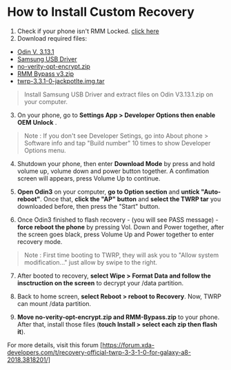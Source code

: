 # How to Install Custom Recovery

1. Check if your phone isn't RMM Locked. [click here](https://forum.xda-developers.com/galaxy-a8-2018/samsung-galaxy-a8-2018-guides-news--discussion/guide-root-install-twrp-samsung-january-t3760975)
2. Download required files:
- [Odin V. 3.13.1](https://dl.sammobile.com/Odin3-v3.13.1.zip)
- [Samsung USB Driver](https://samfw.com/Odin/SAMSUNG_USB_Driver_for_Mobile_Phones.zip)
- [no-verity-opt-encrypt.zip](https://web.archive.org/web/20180212160648/https://build.nethunter.com/android-tools/no-verity-opt-encrypt/no-verity-opt-encrypt-6.0.zip)
- [RMM Bypass v3.zip](https://github.com/MattTheTekie/samsung-a8-treble-project/blob/main/Files/RMM_Bypass_v3_corsicanu.zip)
- [twrp-3.3.1-0-jackpotlte.img.tar](https://eu.dl.twrp.me/jackpotlte/twrp-3.3.1-0-jackpotlte.img.tar.html)
> Install Samsung USB Driver and extract files on Odin V3.13.1.zip on your computer. 

3. On your phone, go to **Settings App > Developer Options then enable OEM Unlock** . 
>Note : If you don't see Developer Setings, go into About phone > Software info and tap "Build number" 10 times to show Developer Options menu.

4. Shutdown your phone, then enter **Download Mode** by press and hold volume up, volume down and power button together. A confimation screen will appears, press Volume Up to continue.

5. **Open Odin3** on your computer, **go to Option section** and **untick "Auto-reboot"**. Once that, **click the "AP" button** and **select the TWRP tar** you downloaded before, then press the "Start" button.

6. Once Odin3 finished to flash recovery - (you will see PASS message) - **force reboot the phone** by pressing Vol. Down and Power together, after the screen goes black, press Volume Up and Power together to enter recovery mode.
> Note : First time booting to TWRP, they will ask you to "Allow system modification..." just allow by swipe to the right.

7. After booted to recovery, **select Wipe > Format Data and follow the insctruction on the screen** to decrypt your /data partition.

8. Back to home screen,  **select Reboot > reboot to Recovery**. Now, TWRP can mount /data partition. 

9. **Move no-verity-opt-encrypt.zip and RMM-Bypass.zip** to your phone. After that, install those files (**touch Install > select each zip then flash it**).

For more details,  visit this forum [https://forum.xda-developers.com/t/recovery-official-twrp-3-3-1-0-for-galaxy-a8-2018.3818201/] 
